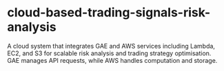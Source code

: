 # cloud-based-trading-signals-risk-analysis
A cloud system that integrates GAE and AWS services including Lambda, EC2, and S3 for scalable risk analysis and trading strategy optimisation. GAE manages API requests, while AWS handles computation and storage. 
